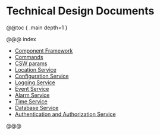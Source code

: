 # Technical Design Documents

@@toc { .main depth=1 }

@@@ index

* [Component Framework](framework/framework.md)
* [Commands](command/command.md)
* [CSW params](params/params.md)
* [Location Service](location/location.md)
* [Configuration Service](configuration/configuration.md)
* [Logging Service](logging/logging.md)
* [Event Service](event/event.md)
* [Alarm Service](alarm/alarm.md)
* [Time Service](time/time.md)
* [Database Service](database/database.md)
* [Authentication and Authorization Service](aas/aas.md)

@@@